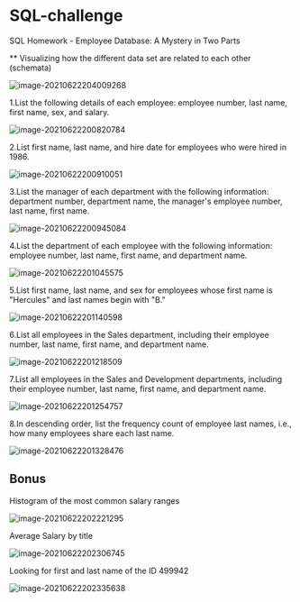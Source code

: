 # SQL-challenge
SQL Homework - Employee Database: A Mystery in Two Parts

** Visualizing how the different data set are related to each other (schemata)

![image-20210622204009268](C:\Users\squiros\AppData\Roaming\Typora\typora-user-images\image-20210622204009268.png)



1.List the following details of each employee: employee number, last name, first name, sex, and salary.

![image-20210622200820784](C:\Users\squiros\AppData\Roaming\Typora\typora-user-images\image-20210622200820784.png)

2.List first name, last name, and hire date for employees who were hired in 1986.

![image-20210622200910051](C:\Users\squiros\AppData\Roaming\Typora\typora-user-images\image-20210622200910051.png)

3.List the manager of each department with the following information: department number, department name, the manager's employee number, last name, first name.

![image-20210622200945084](C:\Users\squiros\AppData\Roaming\Typora\typora-user-images\image-20210622200945084.png)

4.List the department of each employee with the following information: employee number, last name, first name, and department name.

![image-20210622201045575](C:\Users\squiros\AppData\Roaming\Typora\typora-user-images\image-20210622201045575.png)

5.List first name, last name, and sex for employees whose first name is "Hercules" and last names begin with "B."

![image-20210622201140598](C:\Users\squiros\AppData\Roaming\Typora\typora-user-images\image-20210622201140598.png)

6.List all employees in the Sales department, including their employee number, last name, first name, and department name.

![image-20210622201218509](C:\Users\squiros\AppData\Roaming\Typora\typora-user-images\image-20210622201218509.png)

7.List all employees in the Sales and Development departments, including their employee number, last name, first name, and department name.

![image-20210622201254757](C:\Users\squiros\AppData\Roaming\Typora\typora-user-images\image-20210622201254757.png)

8.In descending order, list the frequency count of employee last names, i.e., how many employees share each last name.

![image-20210622201328476](C:\Users\squiros\AppData\Roaming\Typora\typora-user-images\image-20210622201328476.png)



## Bonus

Histogram of the most common salary ranges

![image-20210622202221295](C:\Users\squiros\AppData\Roaming\Typora\typora-user-images\image-20210622202221295.png)

Average Salary by title 

![image-20210622202306745](C:\Users\squiros\AppData\Roaming\Typora\typora-user-images\image-20210622202306745.png)

Looking for first and last name of the ID 499942

![image-20210622202335638](C:\Users\squiros\AppData\Roaming\Typora\typora-user-images\image-20210622202335638.png)

